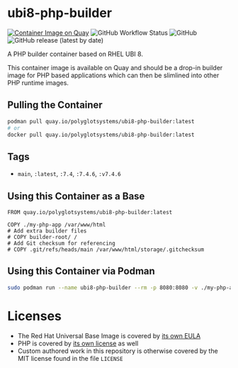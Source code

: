 # ubi8-php-builder

[![Container Image on Quay](https://img.shields.io/badge/Container%20Image-Quay.io-orange)](https://quay.io/polyglotsystems/ubi8-php-builder) ![GitHub Workflow Status](https://img.shields.io/github/workflow/status/PolyglotSystems/ubi8-php-builder/Build%20PHP%20Builder%20UBI%20Container?label=Container%20Build&style=flat-square) ![GitHub](https://img.shields.io/github/license/PolyglotSystems/ubi8-php-builder) ![GitHub release (latest by date)](https://img.shields.io/github/v/release/PolyglotSystems/ubi8-php-builder)

A PHP builder container based on RHEL UBI 8.

This container image is available on Quay and should be a drop-in builder image for PHP based applications which can then be slimlined into other PHP runtime images.

## Pulling the Container

```bash
podman pull quay.io/polyglotsystems/ubi8-php-builder:latest
# or
docker pull quay.io/polyglotsystems/ubi8-php-builder:latest
```

## Tags

- `main`, `:latest`, `:7.4`, `:7.4.6`, `:v7.4.6`

## Using this Container as a Base

```docker
FROM quay.io/polyglotsystems/ubi8-php-builder:latest

COPY ./my-php-app /var/www/html
# Add extra builder files
# COPY builder-root/ /
# Add Git checksum for referencing
# COPY .git/refs/heads/main /var/www/html/storage/.gitchecksum
```

## Using this Container via Podman

```bash
sudo podman run --name ubi8-php-builder --rm -p 8080:8080 -v ./my-php-app:/var/www/html quay.io/polyglotsystems/ubi8-php-builder:latest /var/www/html/my-build-script.sh
```

# Licenses

- The Red Hat Universal Base Image is covered by [its own EULA](https://www.redhat.com/licenses/EULA_Red_Hat_Universal_Base_Image_English_20190422.pdf)
- PHP is covered by [its own license](https://www.php.net/license/) as well
- Custom authored work in this repository is otherwise covered by the MIT license found in the file `LICENSE`